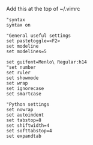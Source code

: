 Add this at the top of ~/.vimrc    
     
    "syntax
    syntax on
    
    "General useful settings
    set pastetoggle=<F2>
    set modeline
    set modelines=5
    
    set guifont=Menlo\ Regular:h14
    "set number
    set ruler
    set showmode
    set wrap
    set ignorecase
    set smartcase
    
    "Python settings
    set nowrap
    set autoindent
    set tabstop=8
    set shiftwidth=4
    set softtabstop=4
    set expandtab
